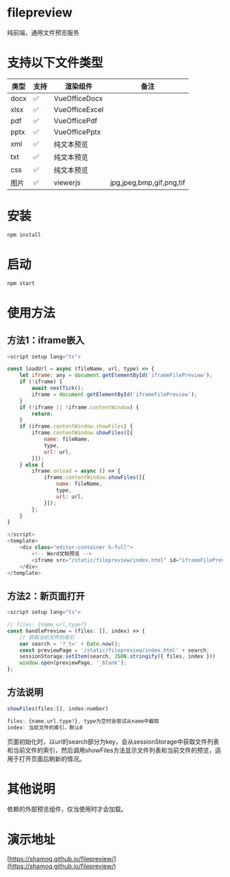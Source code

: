 # filepreview
纯前端，通用文件预览服务

# 支持以下文件类型

| 类型 | 支持 | 渲染组件 | 备注 |
| --- | --- | --- | --- |
| docx | ✅ | VueOfficeDocx  |  | 
| xlsx | ✅ | VueOfficeExcel  |  |     
| pdf | ✅ | VueOfficePdf  |  |    
| pptx | ✅ | VueOfficePptx  |  |         
| xml | ✅ | 纯文本预览  |  |   
| txt | ✅ | 纯文本预览  |  |   
| css | ✅ | 纯文本预览  |  |                
| 图片 | ✅ | viewerjs  | jpg,jpeg,bmp,gif,png,tif |    

# 安装
```bash
npm install 
```

# 启动
```bash
npm start
```

# 使用方法

## 方法1：iframe嵌入
``` js
<script setup lang="ts">

const loadUrl = async (fileName, url, type) => {
    let iframe: any = document.getElementById('iframeFilePreview');
    if (!iframe) {
        await nextTick();
        iframe = document.getElementById('iframeFilePreview');
    }
    if (!iframe || !iframe.contentWindow) {
        return;
    }
    if (iframe.contentWindow.showFiles) {
        iframe.contentWindow.showFiles([{
            name: fileName,
            type,
            url: url,
        }]);
    } else {
        iframe.onload = async () => {
            iframe.contentWindow.showFiles([{
                name: fileName,
                type,
                url: url,
            }]);
        };
    }
}

</script>
<template>
    <div class="editor-container h-full">
        <!-- Word文档预览 -->
        <iframe src="/static/filepreview/index.html" id="iframeFilePreview" class="w-full h-full" />
    </div>
</template>

```

## 方法2：新页面打开
``` js
<script setup lang="ts">

// files: {name,url,type?}
const handlePreview = (files: [], index) => {
    // 获取当前文件的索引
    var search = '?_t=' + Date.now();
    const previewPage = '/static/filepreview/index.html' + search;
    sessionStorage.setItem(search, JSON.stringify({ files, index }))
    window.open(previewPage, '_blank');
};

```


## 方法说明

``` js
showFiles(files:[], index:number)

files: {name,url,type?}, type为空时会尝试从name中截取
index: 当前文件的索引，默认0

```

页面初始化时，以url的search部分为key，会从sessionStorage中获取文件列表和当前文件的索引，然后调用showFiles方法显示文件列表和当前文件的预览，适用于打开页面后刷新的情况。


# 其他说明

依赖的外部预览组件，仅当使用时才会加载。


# 演示地址
[https://shamoq.github.io/filepreview/](https://shamoq.github.io/filepreview/)